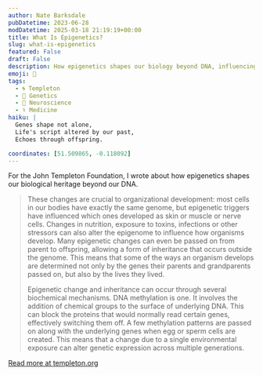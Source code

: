 ```yaml
---
author: Nate Barksdale
pubDatetime: 2023-06-28
modDatetime: 2025-03-18 21:19:19+00:00
title: What Is Epigenetics?
slug: what-is-epigenetics
featured: False
draft: False
description: How epigenetics shapes our biology beyond DNA, influencing traits across generations through mechanisms like DNA methylation.
emoji: 🧬
tags:
  - 🌀 Templeton
  - 🧬 Genetics
  - 🧠 Neuroscience
  - ⚕️ Medicine
haiku: |
  Genes shape not alone,  
  Life's script altered by our past,  
  Echoes through offspring.

coordinates: [51.509865, -0.118092]
---
```


For the John Templeton Foundation, I wrote about how epigenetics shapes our biological heritage beyond our DNA.

> These changes are crucial to organizational development: most cells in our bodies have exactly the same genome, but epigenetic triggers have influenced which ones developed as skin or muscle or nerve cells. Changes in nutrition, exposure to toxins, infections or other stressors can also alter the epigenome to influence how organisms develop. Many epigenetic changes can even be passed on from parent to offspring, allowing a form of inheritance that occurs outside the genome. This means that some of the ways an organism develops are determined not only by the genes their parents and grandparents passed on, but also by the lives they lived.
>
> Epigenetic change and inheritance can occur through several biochemical mechanisms. DNA methylation is one. It involves the addition of chemical groups to the surface of underlying DNA. This can block the proteins that would normally read certain genes, effectively switching them off. A few methylation patterns are passed on along with the underlying genes when egg or sperm cells are created. This means that a change due to a single environmental exposure can alter genetic expression across multiple generations.

[Read more at templeton.org](https://www.templeton.org/news/what-is-epigenetics)
